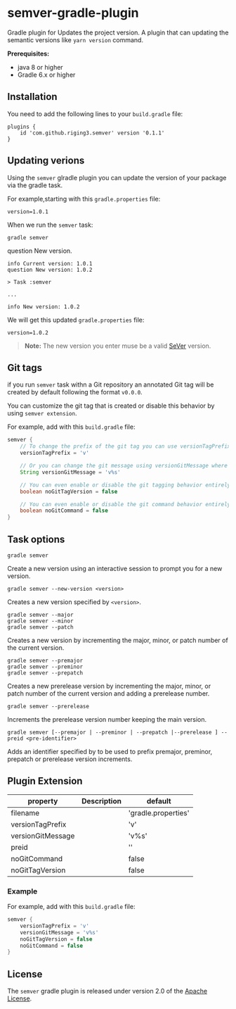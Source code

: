 # semver-gradle-plugin

Gradle plugin for Updates the project version.
A plugin that can updating the semantic versions like `yarn version` command.

**Prerequisites:**
* java 8 or higher
* Gradle 6.x or higher

## Installation

You need to add the following lines to your `build.gradle` file:

```
plugins {
    id 'com.github.riging3.semver' version '0.1.1'
}
```

## Updating verions

Using the `semver` glradle plugin you can update the version of your package via the gradle task.

For example,starting with this `gradle.properties` file:

``` properties
version=1.0.1
```

When we run the `semver` task:
```
gradle semver
```

question New version.
```
info Current version: 1.0.1
question New version: 1.0.2

> Task :semver

...

info New version: 1.0.2
```

We will get this updated `gradle.properties` file:

``` properties
version=1.0.2
```

> **Note:** The new version you enter muse be a valid [SeVer](https://classic.yarnpkg.com/en/docs/dependency-versions#toc-semantic-versioning) version.

## Git tags

if you run `semver` task withn a Git repository an annotated Git tag will be created by default following the format `v0.0.0`.

You can customize the git tag that is created or disable this behavior by using `semver extension`.

For example, add with this `build.gradle` file:

``` groovy
semver {
    // To change the prefix of the git tag you can use versionTagPrefix:
    versionTagPrefix = 'v'

    // Or you can change the git message using versionGitMessage where %s is the version string:
    String versionGitMessage = 'v%s'

    // You can even enable or disable the git tagging behavior entirely by using noGitTagVersion:
    boolean noGitTagVersion = false

    // You can even enable or disable the git command behavior entirely by using noGitCommand:
    boolean noGitCommand = false
}
```

## Task options

```
gradle semver
```

Create a new version using an interactive session to prompt you for a new version.

```
gradle semver --new-version <version>
```

Creates a new version specified by `<version>`.

```
gradle semver --major
gradle semver --minor
gradle semver --patch
```

Creates a new version by incrementing the major, minor, or patch number of the current version.

```
gradle semver --premajor
gradle semver --preminor
gradle semver --prepatch
```

Creates a new prerelease version by incrementing the major, minor, or patch number of the current version and adding a prerelease number.

```
gradle semver --prerelease
```

Increments the prerelease version number keeping the main version.

```
gradle semver [--premajor | --preminor | --prepatch |--prerelease ] --preid <pre-identifier>
```

Adds an identifier specified by <pre-identifier> to be used to prefix premajor, preminor, prepatch or prerelease version increments.

## Plugin Extension

property | Description | default
--- | --- | ---
filename |  | 'gradle.properties'
versionTagPrefix | | 'v'
versionGitMessage | | 'v%s'
preid | | ''
noGitCommand | | false
noGitTagVersion | | false

### Example

For example, add with this `build.gradle` file:

``` groovy
semver {
    versionTagPrefix = 'v'
    versionGitMessage = 'v%s'
    noGitTagVersion = false
    noGitCommand = false
}
```

## License

The `semver` gradle plugin is released under version 2.0 of the [Apache License](/LICENSE).
